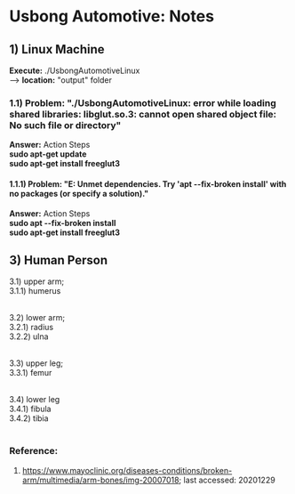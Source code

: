 # Usbong Automotive: Notes
## 1) Linux Machine
<b>Execute:</b> ./UsbongAutomotiveLinux<br/>
--> <b>location:</b> "output" folder
### 1.1) Problem: "./UsbongAutomotiveLinux: error while loading shared libraries: libglut.so.3: cannot open shared object file: No such file or directory"
<b>Answer:</b> Action Steps<br/>
<b>sudo apt-get update</b><br/>
<b>sudo apt-get install freeglut3</b><br/>

#### 1.1.1) Problem: "E: Unmet dependencies. Try 'apt --fix-broken install' with no packages (or specify a solution)."
<b>Answer:</b> Action Steps<br/>
<b>sudo apt --fix-broken install</b><br/>
<b>sudo apt-get install freeglut3</b><br/>

## 3) Human Person
3.1) upper arm;<br/>
3.1.1) humerus<br/>
<br/>

3.2) lower arm;<br/>
3.2.1) radius<br/>
3.2.2) ulna<br/>
<br/>

3.3) upper leg;<br/>
3.3.1) femur<br/>
<br/>

3.4) lower leg<br/>
3.4.1) fibula<br/>
3.4.2) tibia<br/>
<br/>

### Reference: 
1) https://www.mayoclinic.org/diseases-conditions/broken-arm/multimedia/arm-bones/img-20007018; last accessed: 20201229
